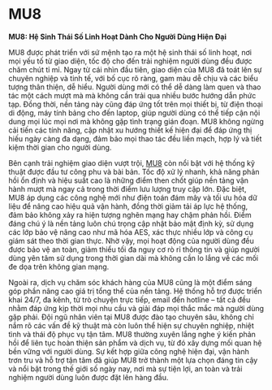 # MU8

**MU8: Hệ Sinh Thái Số Linh Hoạt Dành Cho Người Dùng Hiện Đại**

MU8 được phát triển với sứ mệnh tạo ra một hệ sinh thái số linh hoạt, nơi mọi yếu tố từ giao diện, tốc độ cho đến trải nghiệm người dùng đều được chăm chút tỉ mỉ. Ngay từ cái nhìn đầu tiên, giao diện của MU8 đã toát lên sự chuyên nghiệp và tinh tế, với bố cục rõ ràng, gam màu dễ chịu và các biểu tượng thân thiện, dễ hiểu. Người dùng mới có thể dễ dàng làm quen và thao tác một cách mượt mà mà không cần trải qua nhiều bước hướng dẫn phức tạp. Đồng thời, nền tảng này cũng đáp ứng tốt trên mọi thiết bị, từ điện thoại di động, máy tính bảng cho đến laptop, giúp người dùng có thể tiếp cận nội dung mọi lúc mọi nơi mà không gặp tình trạng gián đoạn. MU8 không ngừng cải tiến các tính năng, cập nhật xu hướng thiết kế hiện đại để đáp ứng thị hiếu ngày càng đa dạng, đảm bảo mọi thao tác đều liền mạch, hợp lý và tiết kiệm thời gian cho người dùng.

Bên cạnh trải nghiệm giao diện vượt trội, <a href="https://mu8-vn.com">MU8</a> còn nổi bật với hệ thống kỹ thuật được đầu tư công phu và bài bản. Tốc độ xử lý nhanh, khả năng phản hồi ổn định và hiệu suất cao là những điểm then chốt giúp nền tảng vận hành mượt mà ngay cả trong thời điểm lưu lượng truy cập lớn. Đặc biệt, MU8 áp dụng các công nghệ mới như điện toán đám mây và tối ưu hóa dữ liệu để nâng cao hiệu quả vận hành, đồng thời giảm tải áp lực hệ thống, đảm bảo không xảy ra hiện tượng nghẽn mạng hay chậm phản hồi. Điểm đáng chú ý là nền tảng luôn chú trọng cập nhật bảo mật định kỳ, sử dụng các lớp bảo vệ nâng cao như mã hóa AES, xác thực nhiều lớp và công cụ giám sát theo thời gian thực. Nhờ vậy, mọi hoạt động của người dùng đều được bảo vệ an toàn, giảm thiểu tối đa nguy cơ rò rỉ thông tin và giúp người dùng yên tâm sử dụng trong thời gian dài mà không cần lo lắng về các mối đe dọa trên không gian mạng.

Ngoài ra, dịch vụ chăm sóc khách hàng của MU8 cũng là một điểm sáng góp phần nâng cao giá trị tổng thể của nền tảng. Hệ thống hỗ trợ được triển khai 24/7, đa kênh, từ trò chuyện trực tiếp, email đến hotline – tất cả đều nhằm đáp ứng kịp thời mọi nhu cầu và giải đáp mọi thắc mắc mà người dùng gặp phải. Đội ngũ nhân viên tại MU8 được đào tạo chuyên sâu, không chỉ nắm rõ các vấn đề kỹ thuật mà còn luôn thể hiện sự chuyên nghiệp, nhiệt tình và thái độ phục vụ tận tâm. MU8 thường xuyên lắng nghe ý kiến phản hồi để liên tục hoàn thiện sản phẩm và dịch vụ, từ đó xây dựng mối quan hệ bền vững với người dùng. Sự kết hợp giữa công nghệ hiện đại, vận hành trơn tru và hỗ trợ tận tâm đã giúp MU8 trở thành một lựa chọn đáng tin cậy và nổi bật trong thế giới số ngày nay, nơi mà sự tiện lợi, an toàn và trải nghiệm người dùng luôn được đặt lên hàng đầu.

